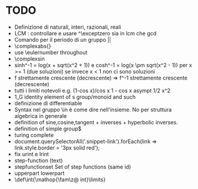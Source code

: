 # TODO

- Definizione di naturali, interi, razionali, reali
- LCM : controllare e usare ^\exceptzero sia in lcm che gcd
- Comando per il periodo di un gruppo ||
- \complexabs{}
- use \eulernumber throughout
- \complexsin
- sinh^-1 = log(x + sqrt(x^2 + 1)) e
  cosh^-1 = log(x \pm sqrt(x^2 - 1)) per x >= 1 (due soluzioni)
  se invece x < 1 non ci sono soluzioni
- f strettamente crescente (decrescente) => f^-1 strettamente crescente (decrescente)
- tutti i limiti notevoli e.g. (1-cos x)/cos x
      1 - cos x asympt 1/2 x^2
- 1_G identity element of s group/monoid and such
- definizione di differentiable
- Syntax nel gruppo \in è come dire nell'insieme. No per struttura algebrica in generale
- definition of sine,cosine,tangent + inverses + hyperbolic inverses.
- definition of simple group$
- turing complete
- document.querySelectorAll('.snippet-link').forEach(link => link.style.border = '3px solid red');
- fix urint e lrint
- step-function (text)
- stepfunctionset Set of step functions (same id)
- upperpart lowerpart
- \def\int{\mathop{\fam\z@ int}\limits}